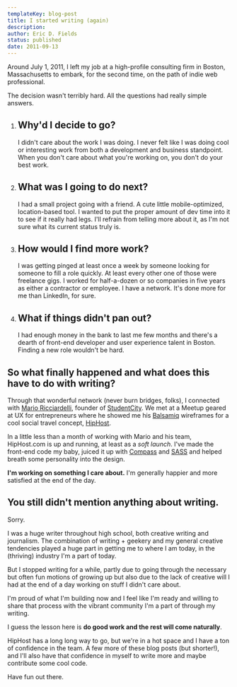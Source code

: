 ```yaml
---
templateKey: blog-post
title: I started writing (again)
description:
author: Eric D. Fields
status: published
date: 2011-09-13
---
```


Around July 1, 2011, I left my job at a high-profile consulting firm in Boston, Massachusetts to embark, for the second time, on the path of indie web professional.

The decision wasn't terribly hard. All the questions had really simple answers.

1. ## Why'd I decide to go?
   I didn't care about the work I was doing. I never felt like I was doing cool or interesting work from both a development and business standpoint. When you don't care about what you're working on, you don't do your best work.
1. ## What was I going to do next?
   I had a small project going with a friend. A cute little mobile-optimized, location-based tool. I wanted to put the proper amount of dev time into it to see if it really had legs. I'll refrain from telling more about it, as I'm not sure what its current status truly is.
1. ## How would I find more work?
   I was getting pinged at least once a week by someone looking for someone to fill a role quickly. At least every other one of those were freelance gigs. I worked for half-a-dozen or so companies in five years as either a contractor or employee. I have a network. It's done more for me than LinkedIn, for sure.
1. ## What if things didn't pan out?
   I had enough money in the bank to last me few months and there's a dearth of front-end developer and user experience talent in Boston. Finding a new role wouldn't be hard.

## So what finally happened and what does this have to do with writing?

Through that wonderful network (never burn bridges, folks), I connected with [Mario Ricciardelli](http://www.linkedin.com/in/marioricciardelli), founder of [StudentCity](http://StudentCity.com). We met at a Meetup geared at UX for entrepreneurs where he showed me his [Balsamiq](http://balsamiq.com) wireframes for a cool social travel concept, [HipHost](http://hiphost.com).

In a little less than a month of working with Mario and his team, HipHost.com is up and running, at least as a _soft launch_. I've made the front-end code my baby, juiced it up with [Compass](http://compass-style.org) and [SASS](http://sass-lang.com) and helped breath some personality into the design.

**I'm working on something I care about.** I'm generally happier and more satisfied at the end of the day.

## You still didn't mention anything about writing.

Sorry.

I was a huge writer throughout high school, both creative writing and journalism. The combination of writing + geekery and my general creative tendencies played a huge part in getting me to where I am today, in the (thriving) industry I'm a part of today.

But I stopped writing for a while, partly due to going through the necessary but often fun motions of growing up but also due to the lack of creative will I had at the end of a day working on stuff I didn't care about.

I'm proud of what I'm building now and I feel like I'm ready and willing to share that process with the vibrant community I'm a part of through my writing.

I guess the lesson here is **do good work and the rest will come naturally**.

HipHost has a long long way to go, but we're in a hot space and I have a ton of confidence in the team. A few more of these blog posts (but shorter!), and I'll also have that confidence in myself to write more and maybe contribute some cool code.

Have fun out there.
